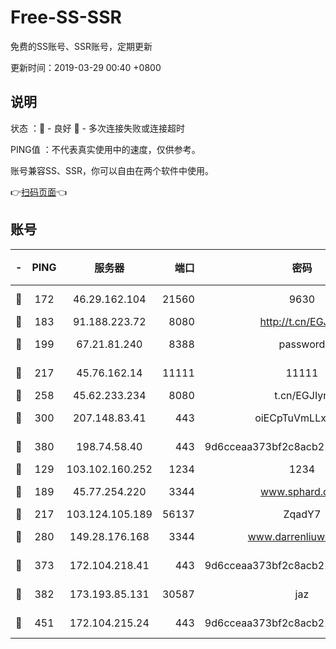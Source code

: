 # Free-SS-SSR

免费的SS账号、SSR账号，定期更新

更新时间：2019-03-29 00:40 +0800

## 说明

状态     ：🙂 - 良好 🙁 - 多次连接失败或连接超时

PING值   ：不代表真实使用中的速度，仅供参考。

账号兼容SS、SSR，你可以自由在两个软件中使用。

👉[扫码页面](https://liesauer.github.io/Free-SS-SSR/)👈

## 账号

|-|PING|服务器|端口|密码|加密方式|区域|
|:----:|:----:|:-----:|-----:|:----:|:----:|:----:|
|🙂|172|46.29.162.104|21560|9630|aes-128-ctr|RU|
|🙂|183|91.188.223.72|8080|http://t.cn/EGJIyrl|rc4-md5|RU|
|🙂|199|67.21.81.240|8388|password|aes-256-cfb|US|
|🙂|217|45.76.162.14|11111|11111|aes-256-cfb|SG|
|🙂|258|45.62.233.234|8080|t.cn/EGJIyrl|rc4-md5|CA|
|🙂|300|207.148.83.41|443|oiECpTuVmLLxk4Ts|aes-256-cfb|AU|
|🙂|380|198.74.58.40|443|9d6cceaa373bf2c8acb22e60b6a58be6|aes-256-cfb|US|
|🙂|129|103.102.160.252|1234|1234|rc4-md5|JP|
|🙂|189|45.77.254.220|3344|www.sphard.com|aes-256-cfb|SG|
|🙂|217|103.124.105.189|56137|ZqadY7|chacha20|US|
|🙂|280|149.28.176.168|3344|www.darrenliuwei.com|aes-256-cfb|AU|
|🙂|373|172.104.218.41|443|9d6cceaa373bf2c8acb22e60b6a58be6|aes-256-cfb|US|
|🙂|382|173.193.85.131|30587|jaz|aes-256-cfb|US|
|🙂|451|172.104.215.24|443|9d6cceaa373bf2c8acb22e60b6a58be6|aes-256-cfb|US|
